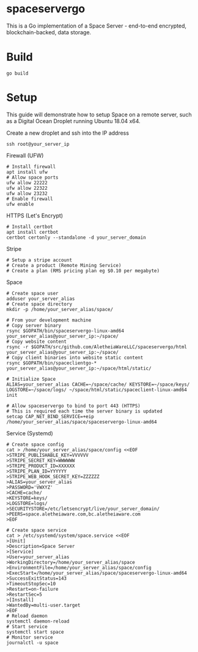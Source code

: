 spaceservergo
=============

This is a Go implementation of a Space Server - end-to-end encrypted, blockchain-backed, data storage.

Build
=====

    go build

Setup
=====

This guide will demonstrate how to setup Space on a remote server, such as a Digital Ocean Droplet running Ubuntu 18.04 x64.

Create a new droplet and ssh into the IP address

    ssh root@your_server_ip

Firewall (UFW)

    # Install firewall
    apt install ufw
    # Allow space ports
    ufw allow 22222
    ufw allow 22322
    ufw allow 23232
    # Enable firewall
    ufw enable

HTTPS (Let's Encrypt)

    # Install certbot
    apt install certbot
    certbot certonly --standalone -d your_server_domain

Stripe

    # Setup a stripe account
    # Create a product (Remote Mining Service)
    # Create a plan (RMS pricing plan eg $0.10 per megabyte)

Space

    # Create space user
    adduser your_server_alias
    # Create space directory
    mkdir -p /home/your_server_alias/space/

    # From your development machine
    # Copy server binary
    rsync $GOPATH/bin/spaceservergo-linux-amd64 your_server_alias@your_server_ip:~/space/
    # Copy website content
    rsync -r $GOPATH/src/github.com/AletheiaWareLLC/spaceservergo/html your_server_alias@your_server_ip:~/space/
    # Copy client binaries into website static content
    rsync $GOPATH/bin/spaceclientgo-* your_server_alias@your_server_ip:~/space/html/static/

    # Initialize Space
    ALIAS=your_server_alias CACHE=~/space/cache/ KEYSTORE=~/space/keys/ LOGSTORE=~/space/logs/ ~/space/html/static/spaceclient-linux-amd64 init

    # Allow spaceservergo to bind to port 443 (HTTPS)
    # This is required each time the server binary is updated
    setcap CAP_NET_BIND_SERVICE=+eip /home/your_server_alias/space/spaceservergo-linux-amd64

Service (Systemd)

    # Create space config
    cat > /home/your_server_alias/space/config <<EOF
    >STRIPE_PUBLISHABLE_KEY=VVVVVV
    >STRIPE_SECRET_KEY=WWWWWW
    >STRIPE_PRODUCT_ID=XXXXXX
    >STRIPE_PLAN_ID=YYYYYY
    >STRIPE_WEB_HOOK_SECRET_KEY=ZZZZZZ
    >ALIAS=your_server_alias
    >PASSWORD='VWXYZ'
    >CACHE=cache/
    >KEYSTORE=keys/
    >LOGSTORE=logs/
    >SECURITYSTORE=/etc/letsencrypt/live/your_server_domain/
    >PEERS=space.aletheiaware.com,bc.aletheiaware.com
    >EOF

    # Create space service
    cat > /etc/systemd/system/space.service <<EOF
    >[Unit]
    >Description=Space Server
    >[Service]
    >User=your_server_alias
    >WorkingDirectory=/home/your_server_alias/space
    >EnvironmentFile=/home/your_server_alias/space/config
    >ExecStart=/home/your_server_alias/space/spaceservergo-linux-amd64
    >SuccessExitStatus=143
    >TimeoutStopSec=10
    >Restart=on-failure
    >RestartSec=5
    >[Install]
    >WantedBy=multi-user.target
    >EOF
    # Reload daemon
    systemctl daemon-reload
    # Start service
    systemctl start space
    # Monitor service
    journalctl -u space

